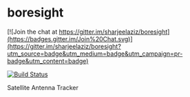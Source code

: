 # boresight

[![Join the chat at https://gitter.im/sharjeelaziz/boresight](https://badges.gitter.im/Join%20Chat.svg)](https://gitter.im/sharjeelaziz/boresight?utm_source=badge&utm_medium=badge&utm_campaign=pr-badge&utm_content=badge)

[![Build Status](https://travis-ci.org/sharjeelaziz/boresight.svg?branch=master)](https://travis-ci.org/sharjeelaziz/boresight)

Satellite Antenna Tracker
